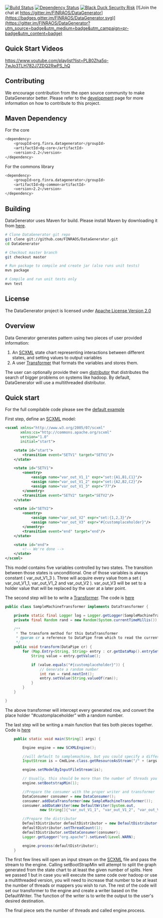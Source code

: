 [![Build Status](https://travis-ci.org/FINRAOS/DataGenerator.svg?branch=master)](https://travis-ci.org/FINRAOS/DataGenerator) [![Dependency Status](https://www.versioneye.com/user/projects/577671b068ee07003cb5d56a/badge.svg?style=flat-square)](https://www.versioneye.com/user/projects/577671b068ee07003cb5d56a) [![Black Duck Security Risk](https://copilot.blackducksoftware.com/github/repos/FINRAOS/DataGenerator/branches/master/badge-risk.svg)](https://copilot.blackducksoftware.com/github/repos/FINRAOS/DataGenerator/branches/master) [![Join the chat at https://gitter.im/FINRAOS/DataGenerator](https://badges.gitter.im/FINRAOS/DataGenerator.svg)](https://gitter.im/FINRAOS/DataGenerator?utm_source=badge&utm_medium=badge&utm_campaign=pr-badge&utm_content=badge)

Quick Start Videos
------------------
https://www.youtube.com/playlist?list=PLB0Zha5q-7wJp3TLH782J7ZDQ2RwPS_hQ

Contributing
------------
We encourage contribution from the open source community to make DataGenerator better. Please refer to the [development](http://finraos.github.io/DataGenerator/index.html#get_involved) page for more information on how to contribute to this project.

Maven Dependency
-----------------
For the core

```sh
<dependency>
    <groupId>org.finra.datagenerator</groupId>
    <artifactId>dg-core</artifactId>
    <version>2.2</version>
</dependency>
```

For the commons library

```sh
<dependency>
    <groupId>org.finra.datagenerator</groupId>
    <artifactId>dg-common<artifactId>
    <version>2.2</version>
</dependency>
```

Building
------------
DataGenerator uses Maven for build. Please install Maven by downloading it from [here](http://maven.apache.org/download.cgi).

```sh
# Clone DataGenerator git repo
git clone git://github.com/FINRAOS/DataGenerator.git
cd DataGenerator

# Checkout master branch
git checkout master

# Run package to compile and create jar (also runs unit tests)
mvn package

# Compile and run unit tests only
mvn test
```


License
------------------------------------
The DataGenerator project is licensed under [Apache License Version 2.0](http://www.apache.org/licenses/LICENSE-2.0)

Overview
--------------------

Data Generator generates pattern using two pieces of user provided information:

1. An [SCXML](http://commons.apache.org/proper/commons-scxml/) state chart representing interactions between different states, and setting values to output variables
2. A user [Transformer](http://finraos.github.io/DataGenerator/apis/v2.0/org/finra/datagenerator/consumer/DataTransformer.html) that formats the variables and stores them.

The user can optionally provide their own [distributor](http://finraos.github.io/DataGenerator/apis/v2.0/org/finra/datagenerator/distributor/SearchDistributor.html) that distributes the search of bigger problems on systems like hadoop. By default, DataGenerator will use a multithreaded distributor.

Quick start
--------------------

For the full compilable code please see the [default example](https://github.com/FINRAOS/DataGenerator/blob/master/dg-example-default/)

First step, define an [SCXML](http://commons.apache.org/proper/commons-scxml/) model:
```xml
<scxml xmlns="http://www.w3.org/2005/07/scxml"
       xmlns:cs="http://commons.apache.org/scxml"
       version="1.0"
       initial="start">

    <state id="start">
        <transition event="SETV1" target="SETV1"/>
    </state>

    <state id="SETV1">
        <onentry>
            <assign name="var_out_V1_1" expr="set:{A1,B1,C1}"/>
            <assign name="var_out_V1_2" expr="set:{A2,B2,C2}"/>
            <assign name="var_out_V1_3" expr="77"/>
        </onentry>
        <transition event="SETV2" target="SETV2"/>
    </state>

    <state id="SETV2">
        <onentry>
            <assign name="var_out_V2" expr="set:{1,2,3}"/>
            <assign name="var_out_V3" expr="#{customplaceholder}"/>
        </onentry>
        <transition event="end" target="end"/>
    </state>

    <state id="end">
        <!-- We're done -->
    </state>
</scxml>
```

This model contains five variables controlled by two states. The transition between those states is unconditional. One of those variables is always constant ( var_out_V1_3 ). Three will acquire every value from a set ( var_out_V1_1, var_out_V1_2 and var_out_V2 ). var_out_V3 will be set to a holder value that will be replaced by the user at a later point.

The second step will be to write a [Transformer](http://finraos.github.io/DataGenerator/apis/v2.0/org/finra/datagenerator/consumer/DataTransformer.html). The code is [here](https://github.com/FINRAOS/DataGenerator/blob/master/dg-example-default/src/main/java/org/finra/datagenerator/samples/transformer/SampleMachineTransformer.java)

```java
public class SampleMachineTransformer implements DataTransformer {

    private static final Logger log = Logger.getLogger(SampleMachineTransformer.class);
    private final Random rand = new Random(System.currentTimeMillis());

    /**
     * The transform method for this DataTransformer
     * @param cr a reference to DataPipe from which to read the current map
     */
    public void transform(DataPipe cr) {
        for (Map.Entry<String, String> entry : cr.getDataMap().entrySet()) {
            String value = entry.getValue();

            if (value.equals("#{customplaceholder}")) {
                // Generate a random number
                int ran = rand.nextInt();
                entry.setValue(String.valueOf(ran));
            }
        }
    }

}
```
The above transformer will intercept every generated row, and convert the place holder "#customplaceholder" with a random number.

The last step will be writing a main function that ties both pieces together. Code is [here](https://github.com/FINRAOS/DataGenerator/blob/master/dg-example-default/src/main/java/org/finra/datagenerator/samples/CmdLine.java)
```java
    public static void main(String[] args) {

        Engine engine = new SCXMLEngine();

        //will default to samplemachine, but you could specify a different file if you choose to
        InputStream is = CmdLine.class.getResourceAsStream("/" + (args.length == 0 ? "samplemachine" : args[0]) + ".xml");

        engine.setModelByInputFileStream(is);

        // Usually, this should be more than the number of threads you intend to run
        engine.setBootstrapMin(1);

        //Prepare the consumer with the proper writer and transformer
        DataConsumer consumer = new DataConsumer();
        consumer.addDataTransformer(new SampleMachineTransformer());
        consumer.addDataWriter(new DefaultWriter(System.out,
                new String[]{"var_out_V1_1", "var_out_V1_2", "var_out_V1_3", "var_out_V2", "var_out_V3"}));

        //Prepare the distributor
        DefaultDistributor defaultDistributor = new DefaultDistributor();
        defaultDistributor.setThreadCount(1);
        defaultDistributor.setDataConsumer(consumer);
        Logger.getLogger("org.apache").setLevel(Level.WARN);

        engine.process(defaultDistributor);
    }
```
The first few lines will open an input stream on the [SCXML](http://commons.apache.org/proper/commons-scxml/) file and pass the stream to the engine. Calling setBootStrapMin will attempt to split the graph generated from the state chart to at least the given number of splits. Here we passed 1 but in case you will execute the same code over hadoop or use a multithreaded version, you will need to increase that number to be at least the number of threads or mappers you wish to run. The rest of the code will set our transformer to the engine and create a writer based on the DefaultWriter. The function of the writer is to write the output to the user's desired destination.

The final piece sets the number of threads and called engine.process.
